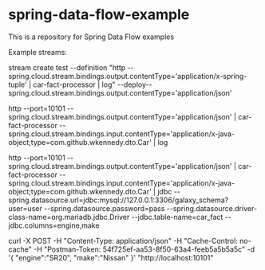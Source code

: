 # spring-data-flow-example
This is a repository for Spring Data Flow examples

Example streams:

stream create test --definition "http  --spring.cloud.stream.bindings.output.contentType='application/x-spring-tuple' | car-fact-processor | log" --deploy--spring.cloud.stream.bindings.output.contentType='application/json'

http --port=10101 --spring.cloud.stream.bindings.output.contentType='application/json' | car-fact-processor  --spring.cloud.stream.bindings.input.contentType='application/x-java-object;type=com.github.wkennedy.dto.Car' | log

http --port=10101 --spring.cloud.stream.bindings.output.contentType='application/json' | car-fact-processor  --spring.cloud.stream.bindings.input.contentType='application/x-java-object;type=com.github.wkennedy.dto.Car' | jdbc --spring.datasource.url=jdbc:mysql://127.0.0.1:3306/galaxy_schema?user=user --spring.datasource.password=pass --spring.datasource.driver-class-name=org.mariadb.jdbc.Driver --jdbc.table-name=car_fact --jdbc.columns=engine,make

curl -X POST -H "Content-Type: application/json" -H "Cache-Control: no-cache" -H "Postman-Token: 54f725ef-aa53-8f50-63a4-feeb5a5b5a5c" -d '{
	"engine":"SR20",
	"make":"Nissan"
}' "http://localhost:10101"